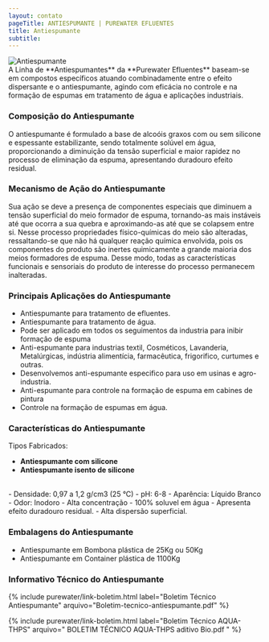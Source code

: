 ```yaml
---
layout: contato
pageTitle: ANTIESPUMANTE | PUREWATER EFLUENTES
title: Antiespumante
subtitle: 
---
```

<img class="img-responsive pull-right" style="max-width: 100%;" src="../../website/images/antiespumante_industrial.png" alt="Antiespumante">


<br />
A Linha de **Antiespumantes** da **Purewater Efluentes** baseam-se em compostos específicos atuando combinadamente entre o efeito dispersante e o antiespumante, agindo com eficácia no controle e na formação de espumas em tratamento de água e aplicações industriais. 

### Composição do Antiespumante
O antiespumante é formulado a base de alcoóis graxos com ou sem silicone e espessante estabilizante,  sendo totalmente solúvel em água, proporcionando a diminuição da tensão superficial e maior rapidez no processo de eliminação da espuma, apresentando duradouro efeito residual.

### Mecanismo de Ação do Antiespumante
Sua ação se deve a presença de componentes especiais que diminuem a tensão superficial do meio formador de espuma, tornando-as mais instáveis até que ocorra a sua quebra e aproximando-as até que se colapsem entre si. 
Nesse processo propriedades  físico-químicas do meio são alteradas, ressaltando-se que não há qualquer reação química envolvida, pois os componentes do produto são inertes quimicamente a grande maioria dos meios formadores de espuma. Desse modo, todas as características funcionais e sensoriais do produto de interesse do processo permanecem inalteradas.

### Principais Aplicações do Antiespumante

- Antiespumante para tratamento de efluentes.
- Antiespumante para tratamento de água.
- Pode ser aplicado em todos os seguimentos da industria para inibir formação de espuma
- Anti-espumante para industrias textil, Cosméticos, Lavanderia, Metalúrgicas, indústria alimentícia, farmacêutica, frigorifico, curtumes e outras.
- Desenvolvemos anti-espumante especifico para uso em usinas e agro-industria.
- Anti-espumante para controle na formação de espuma em cabines de pintura
- Controle na formação de espumas em água.

### Características do Antiespumante
Tipos Fabricados: 

  - **Antiespumante com silicone** 
  - **Antiespumante isento de silicone**

  <br />
- Densidade: 0,97 a 1,2 g/cm3 (25 °C)
- pH: 6-8
- Aparência: Líquido Branco
- Odor: Inodoro
- Alta concentração
- 100% soluvel em água
- Apresenta efeito duradouro residual.
- Alta dispersão superficial.

### Embalagens do Antiespumante

- Antiespumante em Bombona plástica de 25Kg ou 50Kg
- Antiespumante em Container plástica de 1100Kg

### Informativo Técnico do Antiespumante

{% include purewater/link-boletim.html 
   label="Boletim Técnico Antiespumante" 
   arquivo="Boletim-tecnico-antiespumante.pdf" %}
   
{% include purewater/link-boletim.html 
   label="Boletim Técnico AQUA-THPS" 
   arquivo=" BOLETIM TÉCNICO AQUA-THPS aditivo Bio.pdf " %}
   
   
   
   
